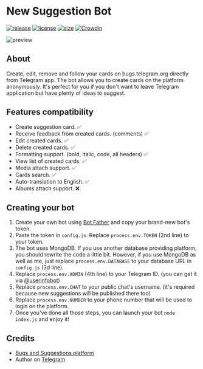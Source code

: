 # New Suggestion Bot

[![release](https://img.shields.io/badge/release-v3.8.11-green.svg?style=flat)]()
[![license](https://img.shields.io/github/license/s0ftik3/newsuggestion-bot)]()
[![size](https://img.shields.io/github/languages/code-size/s0ftik3/newsuggestion-bot)]()
[![Crowdin](https://badges.crowdin.net/newsuggestion-bot/localized.svg)](https://crowdin.com/project/newsuggestion-bot)

![preview](https://i.ibb.co/yk0PMp5/preview.png)

## About

Create, edit, remove and follow your cards on bugs.telegram.org directly from Telegram app. The bot allows you to create cards on the platform anonymously. It's perfect for you if you don't want to leave Telegram application but have plenty of ideas to suggest.

## Features compatibility

-   Create suggestion card. ✅
-   Receive feedback from created cards. (comments) ✅
-   Edit created cards. ✅
-   Delete created cards. ✅
-   Formatting support. (bold, italic, code, all headers) ✅
-   View list of created cards. ✅
-   Media attach support. ✅
-   Cards search. ✅
-   Auto-translation to English. ✅
-   Albums attach support. ❌

## Creating your bot

1. Create your own bot using [Bot Father](https://t.me/BotFather) and copy your brand-new bot's token.
2. Paste the token in `config.js`. Replace `process.env.TOKEN` (2nd line) to your token.
3. The bot uses MongoDB. If you use another database providing platform, you should rewrite the code a little bit. However, if you use MongoDB as well as me, just replace `process.env.DATABASE` to your database URL in `config.js` (3d line).
4. Replace `process.env.ADMIN` (4th line) to your Telegram ID. (you can get it via [@userinfobot](https://t.me/userinfobot))
5. Replace `process.env.CHAT` to your public chat's username. (it's required because new suggestions will be published there too)
6. Replace `process.env.NUMBER` to your phone number that will be used to login on the platform.
7. Once you've done all those steps, you can launch your bot `node index.js` and enjoy it!

## Credits

-   [Bugs and Suggestions platform](https://bugs.telegram.org)
-   Author on [Telegram](https://t.me/id160)
